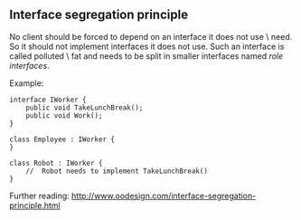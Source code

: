 ##  Interface segregation principle

No client should be forced to depend on an interface it does not use \ need.
So it should not implement interfaces it does not use. Such an interface is called
polluted \ fat and needs to be split in smaller interfaces named *role interfaces*.

Example:

```
interface IWorker {
    public void TakeLunchBreak();
    public void Work();
}

class Employee : IWorker {
}

class Robot : IWorker {
    //  Robot needs to implement TakeLunchBreak()
}
```

Further reading: http://www.oodesign.com/interface-segregation-principle.html
